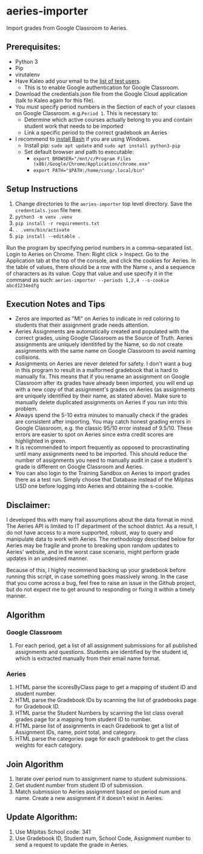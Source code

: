 # aeries-importer
Import grades from Google Classroom to Aeries.

## Prerequisites:
* Python 3
* Pip
* virutalenv
* Have Kaleo add your email to the [list of test users](https://console.cloud.google.com/apis/credentials/consent?authuser=1&project=aeries-importer).
  * This is to enable Google authentication for Google Classroom.
* Download the credentials.json file from the Google Cloud application (talk to Kaleo again for this file).
* You _must_ specify period numbers in the Section of each of your classes on Google Classroom. e.g.`Period 1`. This is necessary to:
  * Determine which active courses actually belong to you and contain student work that needs to be imported
  * Link a specific period to the correct gradebook an Aeries
* I recommend to [install Bash](https://www.howtogeek.com/249966/how-to-install-and-use-the-linux-bash-shell-on-windows-10/) if you are using Windows.
  * Install pip: `sudo apt update` and `sudo apt install python3-pip`
  * Set default browser and path to executable:
    * `export BROWSER="/mnt/c/Program Files (x86)/Google/Chrome/Application/chrome.exe"`
    * `export PATH="$PATH:/home/cung/.local/bin"`

## Setup Instructions
1. Change directories to the `aeries-importer` top level directory. Save the `credentials.json` file here.
2. `python3 -m venv .venv`
3. `pip install -r requirements.txt`
4. `. .venv/bin/activate`
5. `pip install --editable .`

Run the program by specifying period numbers in a comma-separated list. Login to Aeries on Chrome. Then: Right click > Inspect. Go to the Application tab at the top of the console, and click the cookies for Aeries. In the table of values, there should be a row with the Name `s`, and a sequence of characters as its value. Copy that value and use specify it in the command as such:
`aeries-importer --periods 1,2,4 --s-cookie abcd1234edfg`

## Execution Notes and Tips
* Zeros are imported as "MI" on Aeries to indicate in red coloring to students that their assignment grade needs attention.
* Aeries Assignments are automatically created and populated with the correct grades, using Google Classroom as the Source of Truth. Aeries assignments are uniquely identitifed by the Name, so do not create assignments with the same name on Google Classroom to avoid naming collisions.
* Assignments on Aeries are never deleted for safety. I don't want a bug in this program to result in a malformed gradebook that is hard to manually fix. This means that if you rename an assignment on Google Classroom after its grades have already been imported, you will end up with a new copy of that assignment's grades on Aeries (as assignments are uniquely identified by their name, as stated above). Make sure to manually delete duplicated assignments on Aeries if you run into this problem.
* Always spend the 5-10 extra minutes to manually check if the grades are consistent after importing. You may catch honest grading errors in Google Classroom, e.g. the classic 95/10 error instead of 9.5/10. These errors are easier to spot on Aeries since extra credit scores are highlighted in green.
* It is recommended to import frequently as opposed to procrastinating until many assignments need to be imported. This should reduce the number of assignments you need to manually audit in case a student's grade is different on Google Classroom and Aeries.
* You can also login to the Training Sandbox on Aeries to import grades there as a test run. Simply choose that Database instead of the Milpitas USD one before logging into Aeries and obtaining the s-cookie.

## Disclaimer:
I developed this with many frail assumptions about the data format in mind. The Aeries API is limited to IT department
of the school district. As a result, I do not have access to a more supported, robust, way to query and manipulate data
to work with Aeries. The methodology described below for Aeries may be fragile and prone to breaking upon random updates
to Aeries' website, and in the worst case scenario, might perform grade updates in an undesired manner.

Because of this, I highly recommend backing up your gradebook before running this script, in case something goes massively
wrong. In the case that you come across a bug, feel free to raise an issue in the Github project, but do not expect me
to get around to responding or fixing it within a timely manner.

## Algorithm

### Google Classroom
1. For each period, get a list of all assignment submissions for all published assignments and questions. Students are
   identified by the student id, which is extracted manually from their email name format.

### Aeries
1. HTML parse the scoresByClass page to get a mapping of student ID and student number.
2. HTML parse the Gradebook IDs by scanning the list of gradebooks page for Gradebook ID.
3. HTML parse the Student Numbers by scanning the list class overall grades page for a mapping from student ID to number.
4. HTML parse list of assignments in each Gradebook to get a list of Assignment IDs, name, point total, and category.
5. HTML parse the categories page for each gradebook to get the class weights for each category.

## Join Algorithm
1. Iterate over period num to assignment name to student submissions.
2. Get student number from student ID of submission.
3. Match submission to Aeries assignment based on period num and name. Create a new assignment if it doesn't exist in Aeries.

## Update Algorithm:
1. Use Milpitas School code: 341
2. Use Gradebook ID, Student num, School Code, Assignment number to send a request to update the grade in Aeries.
